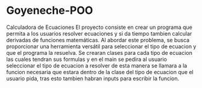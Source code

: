 # Goyeneche-POO
Calculadora de Ecuaciones
El proyecto consiste en crear un programa que permita a los usuarios resolver ecuaciones y si da tiempo tambien calcular derivadas de funciones matemáticas. Al abordar este problema, se busca proporcionar una herramienta versátil para seleccionar el tipo de ecuacion y que el programa la resuelva.
Se crearan clases para cada tipo de ecuacion las cuales tendran sus formulas y en el main se pedira al usuario seleccionar el tipo de ecuacion a resolver de esta manera se llamara a la funcion necesaria que estara dentro de la clase del tipo de ecuacion que el usuario pida, tras esto tambien habran inputs para escribir la funcion.
